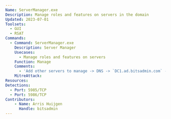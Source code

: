 ```yaml
---
Name: ServerManager.exe
Description: Manage roles and features on servers in the domain
Updated: 2023-07-01
Toolsets:
  - GUI
  - RSAT
Commands:
  - Command: ServerManager.exe
    Description: Server Manager
    Usecases:
      - Manage roles and features on servers
    Function: Manage
    Comments:
      - 'Add other servers to manage -> DNS -> `DC1.ad.bitsadmin.com` -> Enter -> Arrow -> OK'
    MitreAttack:
Resources:
Detections:
  - Port: 5985/TCP
  - Port: 5986/TCP
Contributors:
    - Name: Arris Huijgen
      Handle: bitsadmin
---
```

